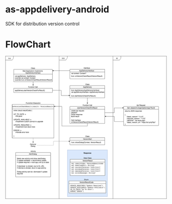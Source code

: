 # as-appdelivery-android
SDK for distribution version control

# FlowChart
![Flowchart](docs/AppDeliveryFlowchart.png)

